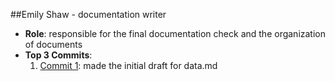 ##Emily Shaw - documentation writer
 - **Role**: responsible for the final documentation check and the organization of documents
- **Top 3 Commits**:
  1. [Commit 1](https://github.com/TedDPig123/326_Project/pull/4/commits/7b5d68dc52ec256d165b32573d7bf03649596616): made the initial draft for data.md
